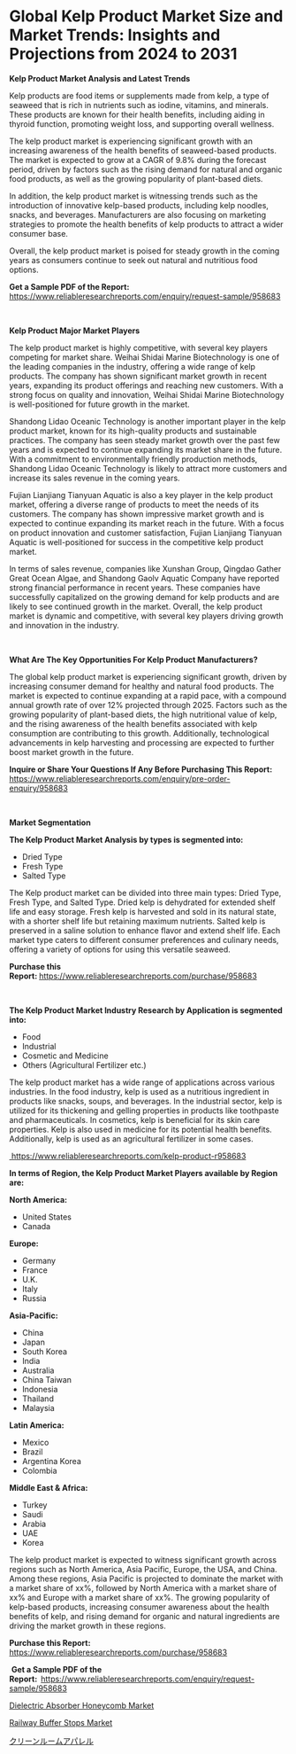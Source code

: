 <p><h1>Global Kelp Product Market Size and Market Trends: Insights and Projections from 2024 to 2031</h1></p><p><strong>Kelp Product Market Analysis and Latest Trends</strong></p>
<p><p>Kelp products are food items or supplements made from kelp, a type of seaweed that is rich in nutrients such as iodine, vitamins, and minerals. These products are known for their health benefits, including aiding in thyroid function, promoting weight loss, and supporting overall wellness.</p><p>The kelp product market is experiencing significant growth with an increasing awareness of the health benefits of seaweed-based products. The market is expected to grow at a CAGR of 9.8% during the forecast period, driven by factors such as the rising demand for natural and organic food products, as well as the growing popularity of plant-based diets.</p><p>In addition, the kelp product market is witnessing trends such as the introduction of innovative kelp-based products, including kelp noodles, snacks, and beverages. Manufacturers are also focusing on marketing strategies to promote the health benefits of kelp products to attract a wider consumer base.</p><p>Overall, the kelp product market is poised for steady growth in the coming years as consumers continue to seek out natural and nutritious food options.</p></p>
<p><strong>Get a Sample PDF of the Report:&nbsp;</strong> <a href="https://www.reliableresearchreports.com/enquiry/request-sample/958683">https://www.reliableresearchreports.com/enquiry/request-sample/958683</a></p>
<p>&nbsp;</p>
<p><strong>Kelp Product Major Market Players</strong></p>
<p><p>The kelp product market is highly competitive, with several key players competing for market share. Weihai Shidai Marine Biotechnology is one of the leading companies in the industry, offering a wide range of kelp products. The company has shown significant market growth in recent years, expanding its product offerings and reaching new customers. With a strong focus on quality and innovation, Weihai Shidai Marine Biotechnology is well-positioned for future growth in the market.</p><p>Shandong Lidao Oceanic Technology is another important player in the kelp product market, known for its high-quality products and sustainable practices. The company has seen steady market growth over the past few years and is expected to continue expanding its market share in the future. With a commitment to environmentally friendly production methods, Shandong Lidao Oceanic Technology is likely to attract more customers and increase its sales revenue in the coming years.</p><p>Fujian Lianjiang Tianyuan Aquatic is also a key player in the kelp product market, offering a diverse range of products to meet the needs of its customers. The company has shown impressive market growth and is expected to continue expanding its market reach in the future. With a focus on product innovation and customer satisfaction, Fujian Lianjiang Tianyuan Aquatic is well-positioned for success in the competitive kelp product market.</p><p>In terms of sales revenue, companies like Xunshan Group, Qingdao Gather Great Ocean Algae, and Shandong Gaolv Aquatic Company have reported strong financial performance in recent years. These companies have successfully capitalized on the growing demand for kelp products and are likely to see continued growth in the market. Overall, the kelp product market is dynamic and competitive, with several key players driving growth and innovation in the industry.</p></p>
<p>&nbsp;</p>
<p><strong>What Are The Key Opportunities For Kelp Product Manufacturers?</strong></p>
<p><p>The global kelp product market is experiencing significant growth, driven by increasing consumer demand for healthy and natural food products. The market is expected to continue expanding at a rapid pace, with a compound annual growth rate of over 12% projected through 2025. Factors such as the growing popularity of plant-based diets, the high nutritional value of kelp, and the rising awareness of the health benefits associated with kelp consumption are contributing to this growth. Additionally, technological advancements in kelp harvesting and processing are expected to further boost market growth in the future.</p></p>
<p><strong>Inquire or Share Your Questions If Any Before Purchasing This Report:</strong> <a href="https://www.reliableresearchreports.com/enquiry/pre-order-enquiry/958683">https://www.reliableresearchreports.com/enquiry/pre-order-enquiry/958683</a></p>
<p>&nbsp;</p>
<p><strong>Market Segmentation</strong></p>
<p><strong>The Kelp Product Market Analysis by types is segmented into:</strong></p>
<p><ul><li>Dried Type</li><li>Fresh Type</li><li>Salted Type</li></ul></p>
<p><p>The Kelp product market can be divided into three main types: Dried Type, Fresh Type, and Salted Type. Dried kelp is dehydrated for extended shelf life and easy storage. Fresh kelp is harvested and sold in its natural state, with a shorter shelf life but retaining maximum nutrients. Salted kelp is preserved in a saline solution to enhance flavor and extend shelf life. Each market type caters to different consumer preferences and culinary needs, offering a variety of options for using this versatile seaweed.</p></p>
<p><strong>Purchase this Report:&nbsp;</strong><a href="https://www.reliableresearchreports.com/purchase/958683">https://www.reliableresearchreports.com/purchase/958683</a></p>
<p>&nbsp;</p>
<p><strong>The Kelp Product Market Industry Research by Application is segmented into:</strong></p>
<p><ul><li>Food</li><li>Industrial</li><li>Cosmetic and Medicine</li><li>Others (Agricultural Fertilizer etc.)</li></ul></p>
<p><p>The kelp product market has a wide range of applications across various industries. In the food industry, kelp is used as a nutritious ingredient in products like snacks, soups, and beverages. In the industrial sector, kelp is utilized for its thickening and gelling properties in products like toothpaste and pharmaceuticals. In cosmetics, kelp is beneficial for its skin care properties. Kelp is also used in medicine for its potential health benefits. Additionally, kelp is used as an agricultural fertilizer in some cases.</p></p>
<p><a href="https://www.reliableresearchreports.com/kelp-product-r958683">&nbsp;https://www.reliableresearchreports.com/kelp-product-r958683</a></p>
<p><strong>In terms of Region, the Kelp Product Market Players available by Region are:</strong></p>
<p>
    <p> <strong> North America: </strong>
        <ul>
            <li>United States</li>
            <li>Canada</li>
        </ul>
        </p> 
    <p> <strong> Europe: </strong>
        <ul>
            <li>Germany</li>
            <li>France</li>
            <li>U.K.</li>
            <li>Italy</li>
            <li>Russia</li>
        </ul>
        </p> 
    <p> <strong> Asia-Pacific: </strong>
        <ul>
            <li>China</li>
            <li>Japan</li>
            <li>South Korea</li>
            <li>India</li>
            <li>Australia</li>
            <li>China Taiwan</li>
            <li>Indonesia</li>
            <li>Thailand</li>
            <li>Malaysia</li>
        </ul>
        </p> 
    <p> <strong> Latin America: </strong>
        <ul>
            <li>Mexico</li>
            <li>Brazil</li>
            <li>Argentina Korea</li>
            <li>Colombia</li>
        </ul>
        </p> 
    <p> <strong> Middle East & Africa: </strong>
        <ul>
            <li>Turkey</li>
            <li>Saudi</li>
            <li>Arabia</li>
            <li>UAE</li>
            <li>Korea</li>
        </ul>
    </p>
    </p>
<p><p>The kelp product market is expected to witness significant growth across regions such as North America, Asia Pacific, Europe, the USA, and China. Among these regions, Asia Pacific is projected to dominate the market with a market share of xx%, followed by North America with a market share of xx% and Europe with a market share of xx%. The growing popularity of kelp-based products, increasing consumer awareness about the health benefits of kelp, and rising demand for organic and natural ingredients are driving the market growth in these regions.</p></p>
<p><strong>Purchase this Report: </strong><a href="https://www.reliableresearchreports.com/purchase/958683">https://www.reliableresearchreports.com/purchase/958683</a></p>
<p>&nbsp;<strong>Get a Sample PDF of the Report:&nbsp;&nbsp;</strong><a href="https://www.reliableresearchreports.com/enquiry/request-sample/958683">https://www.reliableresearchreports.com/enquiry/request-sample/958683</a></p>
<p><strong></strong></p>
<p><p><a href="https://www.linkedin.com/pulse/dielectric-absorber-honeycomb-market-size-share-global-analysis-ra9bc?trackingId=6JwJF2BQfp1TBHrFVpc6wA%3D%3D">Dielectric Absorber Honeycomb Market</a></p><p><a href="https://www.linkedin.com/pulse/railway-buffer-stops-market-provides-detailed-segmentation-15cwc?trackingId=jd7k08IYsz49reEbBfja5Q%3D%3D">Railway Buffer Stops Market</a></p><p><a href="https://medium.com/@douglasyoung526/%E3%82%AF%E3%83%AA%E3%83%BC%E3%83%B3%E3%83%AB%E3%83%BC%E3%83%A0%E3%82%A2%E3%83%91%E3%83%AC%E3%83%AB%E5%B8%82%E5%A0%B4%E3%81%AE%E8%A6%8F%E6%A8%A1-%E5%B8%82%E5%A0%B4%E8%A6%8B%E9%80%9A%E3%81%97%E3%81%8A%E3%82%88%E3%81%B3%E5%B8%82%E5%A0%B4%E4%BA%88%E6%B8%AC-2024%E5%B9%B4%E3%81%8B%E3%82%892031%E5%B9%B4-18a8490f853f">クリーンルームアパレル</a></p></p>